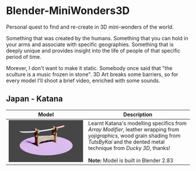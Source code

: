 # Blender-MiniWonders3D
Personal quest to find and re-create in 3D mini-wonders of the world.

Something that was created by the humans. Something that you can hold in your arms and associate with specific geographies. Something that is deeply unique and provides insight into the life of people of that specific period of time.

Morever, I don't want to make it static. Somebody once said that "the sculture is a music frozen in stone". 3D Art breaks some barriers, so for every model I'll shoot a brief video, enriched with some sounds.

## Japan - Katana
| Model | Description |
| --- | --- |
| ![Katana_Weapons](/images/Katana_static.png) | Learnt Katana's modelling specifics from *Array Modifier*, leather wrapping from *yojigraphics*, wood grain shading from *TutsByKai* and the dented metal technique from *Ducky 3D*, thanks! <br><br> **Note:** Model is built in Blender 2.83|
